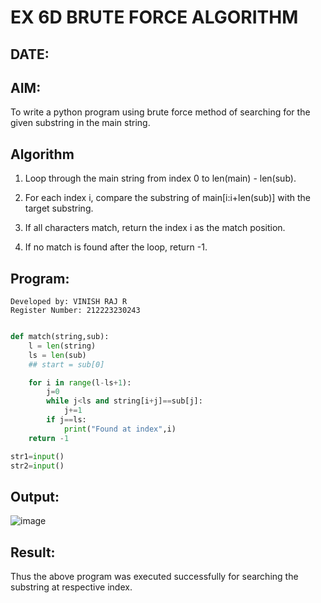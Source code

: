 # EX 6D BRUTE FORCE ALGORITHM
## DATE:
## AIM:
To write a python program using brute force method of searching for the given substring in the main string.




## Algorithm
1. Loop through the main string from index 0 to len(main) - len(sub).

2. For each index i, compare the substring of main[i:i+len(sub)] with the target substring.

3. If all characters match, return the index i as the match position.

4. If no match is found after the loop, return -1.


## Program:
```
Developed by: VINISH RAJ R
Register Number: 212223230243
```
```python

def match(string,sub):
    l = len(string)
    ls = len(sub)
    ## start = sub[0]

    for i in range(l-ls+1):
        j=0
        while j<ls and string[i+j]==sub[j]:
            j+=1
        if j==ls:
            print("Found at index",i)
    return -1

str1=input()
str2=input()

```

## Output:

![image](https://github.com/user-attachments/assets/f230d9a4-778e-4d06-86fb-ba908be34c6a)


## Result:
Thus the above program was executed successfully for searching the substring at respective index.
